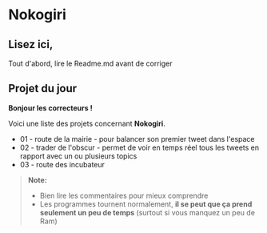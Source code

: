 # Nokogiri

## Lisez ici,
Tout d'abord, lire le Readme.md avant de corriger

## Projet du jour 
**Bonjour les correcteurs !**

Voici une liste des projets concernant **Nokogiri**.

- 01 - route de la mairie - pour balancer son premier tweet dans l'espace
- 02 - trader de l'obscur - permet de voir en temps réel tous les tweets en rapport avec un ou plusieurs topics
- 03 - route des incubateur


> **Note:**
>- Bien lire les commentaires pour mieux comprendre
> - Les programmes tournent normalement, **il se peut que ça prend seulement un peu de temps** (surtout si vous manquez un peu de Ram) 
